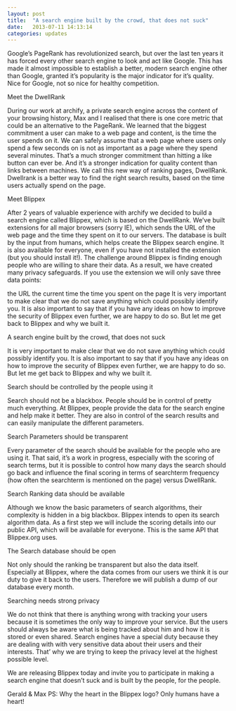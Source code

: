 ```yaml
---
layout: post
title:  "A search engine built by the crowd, that does not suck"
date:   2013-07-11 14:13:14
categories: updates
---
```


Google’s PageRank has revolutionized search, but over the last ten years it has forced every other search engine to look and act like Google. This has made it almost impossible to establish a better, modern search engine other than Google, granted it’s popularity is the major indicator for it’s quality. Nice for Google, not so nice for healthy competition.

Meet the DwellRank

During our work at archify, a private search engine across the content of your browsing history, Max and I realised that there is one core metric that could be an alternative to the PageRank. We learned that the biggest commitment a user can make to a web page and content, is the time the user spends on it. We can safely assume that a web page where users only spend a few seconds on is not as important as a page where they spend several minutes. That’s a much stronger commitment than hitting a like button can ever be. And it’s a stronger indication for quality content than links between machines. We call this new way of ranking pages, DwellRank.
Dwellrank is a better way to find the right search results, based on the time users actually spend on the page.

Meet Blippex

After 2 years of valuable experience with archify we decided to build a search engine called Blippex, which is based on the DwellRank. We’ve built extensions for all major browsers (sorry IE), which sends the URL of the web page and the time they spent on it to our servers. The database is built by the input from humans, which helps create the Blippex search engine. It is also available for everyone, even if you have not installed the extension (but you should install it!).
The challenge around Blippex is finding enough people who are willing to share their data. As a result, we have created many privacy safeguards. If you use the extension we will only save three data points:

the URL
the current time
the time you spent on the page
It is very important to make clear that we do not save anything which could possibly identify you. It is also important to say that if you have any ideas on how to improve the security of Blippex even further, we are happy to do so. But let me get back to Blippex and why we built it.

A search engine built by the crowd, that does not suck

It is very important to make clear that we do not save anything which could possibly identify you. It is also important to say that if you have any ideas on how to improve the security of Blippex even further, we are happy to do so. But let me get back to Blippex and why we built it.

Search should be controlled by the people using it

Search should not be a blackbox. People should be in control of pretty much everything. At Blippex, people provide the data for the search engine and help make it better. They are also in control of the search results and can easily manipulate the different parameters.

Search Parameters should be transparent

Every parameter of the search should be available for the people who are using it. That said, it’s a work in progress, especially with the scoring of search terms, but it is possible to control how many days the search should go back and influence the final scoring in terms of searchterm frequency (how often the searchterm is mentioned on the page) versus DwellRank.

Search Ranking data should be available

Although we know the basic parameters of search algorithms, their complexity is hidden in a big blackbox. Blippex intends to open its search algorithm data. As a first step we will include the scoring details into our public API, which will be available for everyone. This is the same API that Blippex.org uses.

The Search database should be open

Not only should the ranking be transparent but also the data itself. Especially at Blippex, where the data comes from our users we think it is our duty to give it back to the users. Therefore we will publish a dump of our database every month.

Searching needs strong privacy

We do not think that there is anything wrong with tracking your users because it is sometimes the only way to improve your service. But the users should always be aware what is being tracked about him and how it is stored or even shared. Search engines have a special duty because they are dealing with with very sensitive data about their users and their interests. That’ why we are trying to keep the privacy level at the highest possible level.

We are releasing Blippex today and invite you to participate in making a search engine that doesn’t suck and is built by the people, for the people.

Gerald & Max
PS: Why the heart in the Blippex logo? Only humans have a heart!